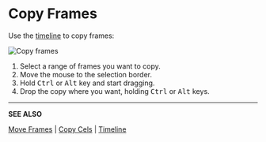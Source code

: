# Copy Frames

Use the [timeline](timeline.md) to copy frames:

![Copy frames](copy-frames/copy-frames.gif)

1. Select a range of frames you want to copy.
2. Move the mouse to the selection border.
3. Hold <kbd>Ctrl</kbd> or <kbd>Alt</kbd> key and start dragging.
4. Drop the copy where you want, holding <kbd>Ctrl</kbd> or <kbd>Alt</kbd> keys.

---

**SEE ALSO**

[Move Frames](move-frames.md) |
[Copy Cels](copy-cels.md) |
[Timeline](timeline.md)
